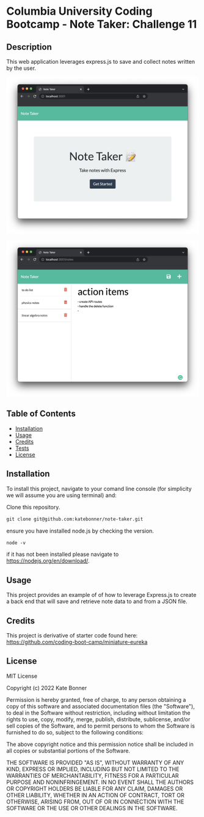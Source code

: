 # Columbia University Coding Bootcamp - Note Taker: Challenge 11 

## Description

This web application leverages express.js to save and collect notes written by the user.


![note taker landing page](./public/assets/notes.png)

![notes list](./public/assets/notess.png)


## Table of Contents 

* [Installation](#installation)
* [Usage](#usage)
* [Credits](#credits)
* [Tests](#tests)
* [License](#license)


## Installation

To install this project, navigate to your comand line console (for simplicity we will assume you are using terminal) and:

Clone this repository.
```md
git clone git@github.com:katebonner/note-taker.git
```
ensure you have installed node.js by checking the version.
```md
node -v
```
if it has not been installed please navigate to https://nodejs.org/en/download/. 



## Usage

This project provides an example of of how to leverage Express.js to create a back end that will save and retrieve note data to and from a JSON file.

## Credits

This project is derivative of starter code found here: 
https://github.com/coding-boot-camp/miniature-eureka


## License

MIT License

Copyright (c) 2022 Kate Bonner

Permission is hereby granted, free of charge, to any person obtaining a copy
of this software and associated documentation files (the "Software"), to deal
in the Software without restriction, including without limitation the rights
to use, copy, modify, merge, publish, distribute, sublicense, and/or sell
copies of the Software, and to permit persons to whom the Software is
furnished to do so, subject to the following conditions:

The above copyright notice and this permission notice shall be included in all
copies or substantial portions of the Software.

THE SOFTWARE IS PROVIDED "AS IS", WITHOUT WARRANTY OF ANY KIND, EXPRESS OR
IMPLIED, INCLUDING BUT NOT LIMITED TO THE WARRANTIES OF MERCHANTABILITY,
FITNESS FOR A PARTICULAR PURPOSE AND NONINFRINGEMENT. IN NO EVENT SHALL THE
AUTHORS OR COPYRIGHT HOLDERS BE LIABLE FOR ANY CLAIM, DAMAGES OR OTHER
LIABILITY, WHETHER IN AN ACTION OF CONTRACT, TORT OR OTHERWISE, ARISING FROM,
OUT OF OR IN CONNECTION WITH THE SOFTWARE OR THE USE OR OTHER DEALINGS IN THE
SOFTWARE.
